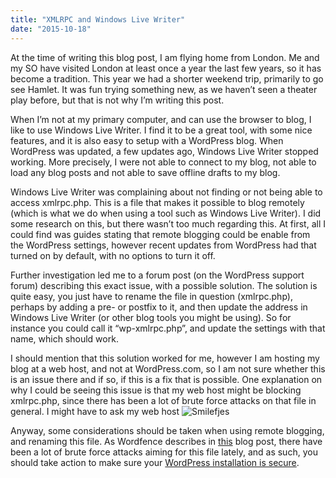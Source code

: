 ```yaml
---
title: "XMLRPC and Windows Live Writer"
date: "2015-10-18"
---
```


At the time of writing this blog post, I am flying home from London. Me and my SO have visited London at least once a year the last few years, so it has become a tradition. This year we had a shorter weekend trip, primarily to go see Hamlet. It was fun trying something new, as we haven’t seen a theater play before, but that is not why I’m writing this post.

When I’m not at my primary computer, and can use the browser to blog, I like to use Windows Live Writer. I find it to be a great tool, with some nice features, and it is also easy to setup with a WordPress blog. When WordPress was updated, a few updates ago, Windows Live Writer stopped working. More precisely, I were not able to connect to my blog, not able to load any blog posts and not able to save offline drafts to my blog.

Windows Live Writer was complaining about not finding or not being able to access xmlrpc.php. This is a file that makes it possible to blog remotely (which is what we do when using a tool such as Windows Live Writer). I did some research on this, but there wasn’t too much regarding this. At first, all I could find was guides stating that remote blogging could be enable from the WordPress settings, however recent updates from WordPress had that turned on by default, with no options to turn it off.

Further investigation led me to a forum post (on the WordPress support forum) describing this exact issue, with a possible solution. The solution is quite easy, you just have to rename the file in question (xmlrpc.php), perhaps by adding a pre- or postfix to it, and then update the address in Windows Live Writer (or other blog tools you might be using). So for instance you could call it “wp-xmlrpc.php”, and update the settings with that name, which should work.

I should mention that this solution worked for me, however I am hosting my blog at a web host, and not at WordPress.com, so I am not sure whether this is an issue there and if so, if this is a fix that is possible. One explanation on why I could be seeing this issue is that my web host might be blocking xmlrpc.php, since there has been a lot of brute force attacks on that file in general. I might have to ask my web host ![Smilefjes](/img/2015/10/wlEmoticon-smile.png?w=1090)

Anyway, some considerations should be taken when using remote blogging, and renaming this file. As Wordfence describes in [this](https://www.wordfence.com/blog/2015/10/should-you-disable-xml-rpc-on-wordpress/) blog post, there have been a lot of brute force attacks aiming for this file lately, and as such, you should take action to make sure your [WordPress installation is secure](http://leiflarsen.org/2015/securing-your-wordpress-installation).
